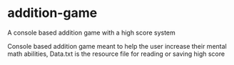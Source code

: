 # addition-game
A console based addition game with a high score system

Console based addition game meant to help the user increase their mental math abilities,
Data.txt is the resource file for reading or saving high score

